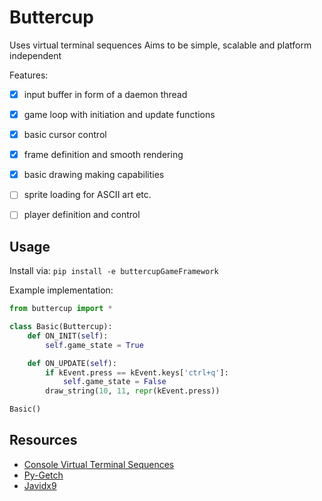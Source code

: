 Buttercup
===
Uses virtual terminal sequences
Aims to be simple, scalable and platform independent

Features:
+ [x] input buffer in form of a daemon thread
+ [x] game loop with initiation and update functions
+ [x] basic cursor control
+ [x] frame definition and smooth rendering
+ [x] basic drawing making capabilities

+ [ ] sprite loading for ASCII art etc.
+ [ ] player definition and control

Usage
---
Install via: `pip install -e buttercupGameFramework`

Example implementation:
```python
from buttercup import *

class Basic(Buttercup):
	def ON_INIT(self):
		self.game_state = True

	def ON_UPDATE(self):
		if kEvent.press == kEvent.keys['ctrl+q']:
			self.game_state = False
		draw_string(10, 11, repr(kEvent.press))

Basic()
```

Resources
---
+ [Console Virtual Terminal Sequences][def]
+ [Py-Getch][def2]
+ [Javidx9][def3]


[def]: https://learn.microsoft.com/en-us/windows/console/console-virtual-terminal-sequences
[def2]: https://github.com/joeyespo/py-getch
[def3]: https://github.com/OneLoneCoder/Javidx9/tree/master/ConsoleGameEngine

